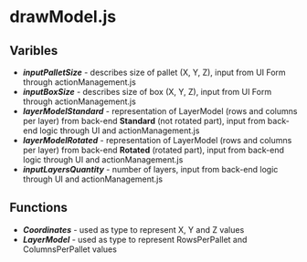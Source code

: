 # drawModel.js

## Varibles
* **_inputPalletSize_** - describes size of pallet (X, Y, Z), input from UI Form through actionManagement.js
* **_inputBoxSize_** - describes size of box (X, Y, Z), input from UI Form through actionManagement.js
* **_layerModelStandard_** - representation of LayerModel (rows and columns per layer) from back-end **Standard** (not rotated part), input from back-end logic through UI and actionManagement.js
* **_layerModelRotated_** - representation of LayerModel (rows and columns per layer) from back-end **Rotated** (rotated part), input from back-end logic through UI and actionManagement.js
* **_inputLayersQuantity_** - number of layers, input from back-end logic through UI and actionManagement.js

## Functions
* **_Coordinates_** - used as type to represent X, Y and Z values
* **_LayerModel_** - used as type to represent RowsPerPallet and ColumnsPerPallet values
